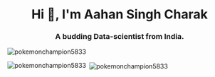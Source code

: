 <h1 align="center">Hi 👋, I'm Aahan Singh Charak</h1>
<h3 align="center">A budding Data-scientist from India.</h3>

<p align="left"> <img src="https://komarev.com/ghpvc/?username=pokemonchampion5833&label=Profile%20views&color=0e75b6&style=flat" alt="pokemonchampion5833" /> </p>

<p><img align="left" src="https://github-readme-stats.vercel.app/api/top-langs?username=pokemonchampion5833&show_icons=true&locale=en&layout=compact&langs_count=9" alt="pokemonchampion5833" /></p>

<p>&nbsp;<img align="center" src="https://github-readme-stats.vercel.app/api?username=pokemonchampion5833&show_icons=true&locale=en" alt="pokemonchampion5833" /></p>




